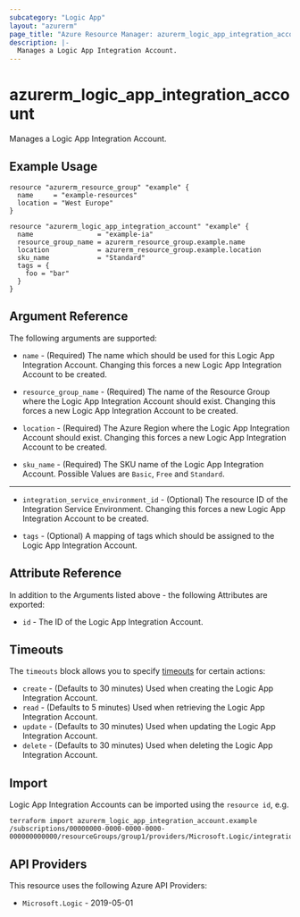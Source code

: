 ```yaml
---
subcategory: "Logic App"
layout: "azurerm"
page_title: "Azure Resource Manager: azurerm_logic_app_integration_account"
description: |-
  Manages a Logic App Integration Account.
---
```


# azurerm_logic_app_integration_account

Manages a Logic App Integration Account.

## Example Usage

```hcl
resource "azurerm_resource_group" "example" {
  name     = "example-resources"
  location = "West Europe"
}

resource "azurerm_logic_app_integration_account" "example" {
  name                = "example-ia"
  resource_group_name = azurerm_resource_group.example.name
  location            = azurerm_resource_group.example.location
  sku_name            = "Standard"
  tags = {
    foo = "bar"
  }
}
```

## Argument Reference

The following arguments are supported:

* `name` - (Required) The name which should be used for this Logic App Integration Account. Changing this forces a new Logic App Integration Account to be created.

* `resource_group_name` - (Required) The name of the Resource Group where the Logic App Integration Account should exist. Changing this forces a new Logic App Integration Account to be created.

* `location` - (Required) The Azure Region where the Logic App Integration Account should exist. Changing this forces a new Logic App Integration Account to be created.

* `sku_name` - (Required) The SKU name of the Logic App Integration Account. Possible Values are `Basic`, `Free` and `Standard`.

---

* `integration_service_environment_id` - (Optional) The resource ID of the Integration Service Environment. Changing this forces a new Logic App Integration Account to be created.

* `tags` - (Optional) A mapping of tags which should be assigned to the Logic App Integration Account.

## Attribute Reference

In addition to the Arguments listed above - the following Attributes are exported:

* `id` - The ID of the Logic App Integration Account.

## Timeouts

The `timeouts` block allows you to specify [timeouts](https://developer.hashicorp.com/terraform/language/resources/configure#define-operation-timeouts) for certain actions:

* `create` - (Defaults to 30 minutes) Used when creating the Logic App Integration Account.
* `read` - (Defaults to 5 minutes) Used when retrieving the Logic App Integration Account.
* `update` - (Defaults to 30 minutes) Used when updating the Logic App Integration Account.
* `delete` - (Defaults to 30 minutes) Used when deleting the Logic App Integration Account.

## Import

Logic App Integration Accounts can be imported using the `resource id`, e.g.

```shell
terraform import azurerm_logic_app_integration_account.example /subscriptions/00000000-0000-0000-0000-000000000000/resourceGroups/group1/providers/Microsoft.Logic/integrationAccounts/account1
```

## API Providers
<!-- This section is generated, changes will be overwritten -->
This resource uses the following Azure API Providers:

* `Microsoft.Logic` - 2019-05-01
